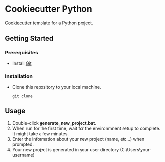 # Cookiecutter Python

[Cookiecutter](https://github.com/audreyr/cookiecutter) template for a Python project.

## Getting Started

### Prerequisites

- Install [Git](https://git-scm.com/downloads)

### Installation

- Clone this repository to your local machine.  
  ```
  git clone
  ```

## Usage

1. Double-click **generate_new_project.bat**.
1. When run for the first time, wait for the environmnent setup to complete. It might take a few minutes.
1. Enter the information about your new project (name, etc...) when prompted.
1. Your new project is generated in your user directory (C:\Users\your-username\)
